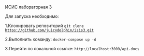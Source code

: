 ИСИС лабораторная 3

Для запуска необходимо:

1.Клонировать репозиторий <code>git clone https://github.com/juicydolphin/isis3.git</code>

2.Выполнить команду:
<code>docker-compose up -d</code>

3.Перейти по локальной ссылке:
<code>http://localhost:3000/api-docs</code>
